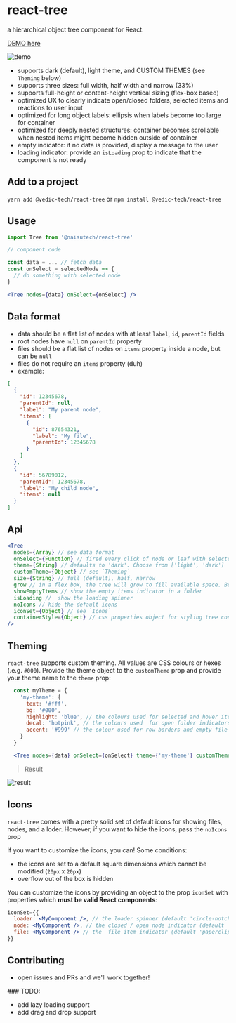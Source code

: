 # react-tree

a hierarchical object tree component for React:

[DEMO here](https://codesandbox.io/s/naisu-techreact-tree-demo-oewiz)

![demo](./stories/demo/react-tree-demo.gif)

- supports dark (default), light theme, and CUSTOM THEMES (see `Theming` below)
- supports three sizes: full width, half width and narrow (33%)
- supports full-height or content-height vertical sizing (flex-box based)
- optimized UX to clearly indicate open/closed folders, selected items and reactions to user input
- optimized for long object labels: ellipsis when labels become too large for container
- optimized for deeply nested structures: container becomes scrollable when nested items might become hidden outside of container
- empty indicator: if no data is provided, display a message to the user
- loading indicator: provide an `isLoading` prop to indicate that the component is not ready

## Add to a project

`yarn add @vedic-tech/react-tree` or `npm install @vedic-tech/react-tree`

## Usage

```jsx
import Tree from '@naisutech/react-tree'

// component code

const data = ... // fetch data
const onSelect = selectedNode => {
  // do something with selected node
}

<Tree nodes={data} onSelect={onSelect} />
```

## Data format

- data should be a flat list of nodes with at least `label`, `id`, `parentId` fields
- root nodes have `null` on `parentId` property
- files should be a flat list of nodes on `items` property inside a node, but can be `null`
- files do not require an `items` property (duh)
- example:

```json
[
  {
    "id": 12345678,
    "parentId": null,
    "label": "My parent node",
    "items": [
      {
        "id": 87654321,
        "label": "My file",
        "parentId": 12345678
      }
    ]
  },
  {
    "id": 56789012,
    "parentId": 12345678,
    "label": "My child node",
    "items": null
  }
]
```

## Api

```jsx
<Tree
  nodes={Array} // see data format
  onSelect={Function} // fired every click of node or leaf with selected item as argument
  theme={String} // defaults to 'dark'. Choose from ['light', 'dark']
  customTheme={Object} // see `Theming`
  size={String} // full (default), half, narrow
  grow // in a flex box, the tree will grow to fill available space. Best used with `flex-direction: column`
  showEmptyItems // show the empty items indicator in a folder
  isLoading //  show the loading spinner
  noIcons // hide the default icons
  iconSet={Object} // see `Icons`
  containerStyle={Object} // css properties object for styling tree container
/>
```

## Theming
`react-tree` supports custom theming. All values are CSS colours or hexes (.e.g. `#000`). Provide the theme object to the `customTheme` prop  and provide your theme name to the `theme` prop:

```js
  const myTheme = {
    'my-theme': {
      text: '#fff', 
      bg: '#000',
      highlight: 'blue', // the colours used for selected and hover items
      decal: 'hotpink', // the colours used  for open folder indicators and icons
      accent: '#999' // the colour used for row borders and empty file indicators
    }
  }
```

```jsx
  <Tree nodes={data} onSelect={onSelect} theme={'my-theme'} customTheme={myTheme} />
```

> Result

![result](./stories/demo/react-tree-theme.png)

## Icons
`react-tree` comes with a pretty solid set of default icons for showing files, nodes, and a loder. However, if you want to hide the icons, pass the `noIcons` prop

If you want to customize the icons, you can! Some conditions:

- the icons are set to a default square dimensions which cannot be modified (`20px` x `20px`)
- overflow out of the box is hidden

You can customize the icons by providing an object to the prop `iconSet` with properties which **must be valid React components**:

```jsx
iconSet={{
  loader: <MyComponent />, // the loader spinner (default 'circle-notch', spins)
  node: <MyComponent />, // the closed / open node indicator (default 'chevron')
  file: <MyComponent /> // the  file item indicator (default 'paperclip')
}}
```

## Contributing
- open issues and PRs and we'll work together!

### TODO: 
- add lazy loading support
- add drag and drop support


